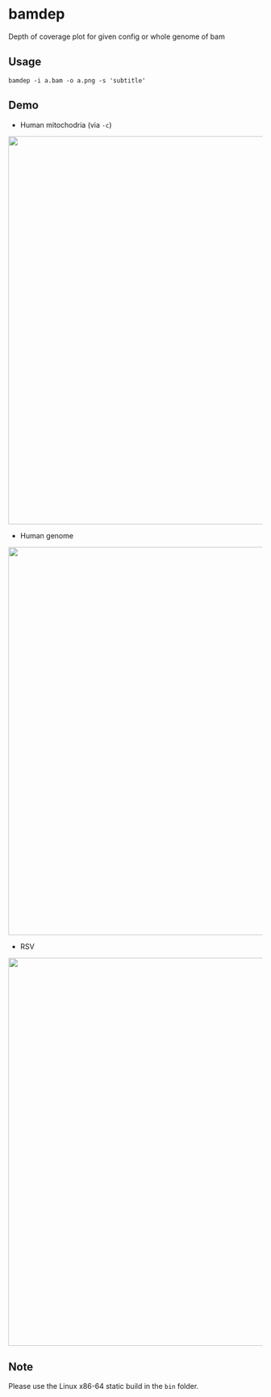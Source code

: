 # bamdep
Depth of coverage plot for given config or whole genome of bam

## Usage
```
bamdep -i a.bam -o a.png -s 'subtitle'
```

## Demo

* Human mitochodria (via `-c`)

<img src="https://github.com/user-attachments/assets/82ce9170-4a59-4e67-9cc6-e1a07926e56b" width=768>

* Human genome

<img src="https://github.com/user-attachments/assets/d655b9fb-985f-4834-92bc-b6bb666b67a5" width=768>

* RSV

<img src="https://github.com/user-attachments/assets/7223c000-3583-4eb7-900d-d059ba5c8f09" width=768>

## Note

Please use the Linux x86-64 static build in the `bin` folder.
